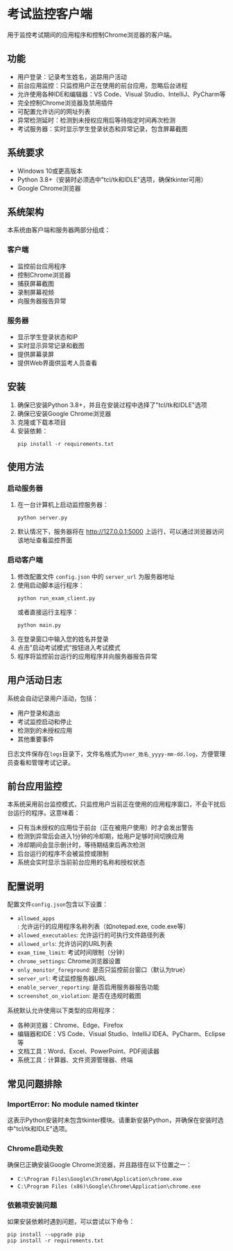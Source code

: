 # 考试监控客户端

用于监控考试期间的应用程序和控制Chrome浏览器的客户端。

## 功能

- 用户登录：记录考生姓名，追踪用户活动
- 前台应用监控：只监控用户正在使用的前台应用，忽略后台进程
- 允许使用各种IDE和编辑器：VS Code、Visual Studio、IntelliJ、PyCharm等
- 完全控制Chrome浏览器及禁用插件
- 可配置允许访问的网址列表
- 异常检测延时：检测到未授权应用后等待指定时间再次检测
- 考试服务器：实时显示学生登录状态和异常记录，包含屏幕截图

## 系统要求

- Windows 10或更高版本
- Python 3.8+（安装时必须选中"tcl/tk和IDLE"选项，确保tkinter可用）
- Google Chrome浏览器

## 系统架构

本系统由客户端和服务器两部分组成：

### 客户端
- 监控前台应用程序
- 控制Chrome浏览器
- 捕获屏幕截图
- 录制屏幕视频
- 向服务器报告异常

### 服务器
- 显示学生登录状态和IP
- 实时显示异常记录和截图
- 提供屏幕录屏
- 提供Web界面供监考人员查看

## 安装

1. 确保已安装Python 3.8+，并且在安装过程中选择了"tcl/tk和IDLE"选项
2. 确保已安装Google Chrome浏览器
3. 克隆或下载本项目
4. 安装依赖：
   ```
   pip install -r requirements.txt
   ```

## 使用方法

### 启动服务器

1. 在一台计算机上启动监控服务器：
   ```
   python server.py
   ```

2. 默认情况下，服务器将在 http://127.0.0.1:5000 上运行，可以通过浏览器访问该地址查看监控界面

### 启动客户端

1. 修改配置文件 `config.json` 中的 `server_url` 为服务器地址
2. 使用启动脚本运行程序：
   ```
   python run_exam_client.py
   ```
   或者直接运行主程序：
   ```
   python main.py
   ```
3. 在登录窗口中输入您的姓名并登录
4. 点击"启动考试模式"按钮进入考试模式
5. 程序将监控前台运行的应用程序并向服务器报告异常

## 用户活动日志

系统会自动记录用户活动，包括：

- 用户登录和退出
- 考试监控启动和停止
- 检测到的未授权应用
- 其他重要事件

日志文件保存在`logs`目录下，文件名格式为`user_姓名_yyyy-mm-dd.log`，方便管理员查看和管理考试记录。

## 前台应用监控

本系统采用前台监控模式，只监控用户当前正在使用的应用程序窗口，不会干扰后台运行的程序。这意味着：

- 只有当未授权的应用位于前台（正在被用户使用）时才会发出警告
- 检测到异常后会进入1分钟的冷却期，给用户足够时间切换应用
- 冷却期间会显示倒计时，等待期结束后再次检测
- 后台运行的程序不会被监控或限制
- 系统会实时显示当前前台应用的名称和授权状态

## 配置说明

配置文件`config.json`包含以下设置：

- `allowed_apps`: 允许运行的应用程序名称列表（如notepad.exe, code.exe等）
- `allowed_executables`: 允许运行的可执行文件路径列表
- `allowed_urls`: 允许访问的URL列表
- `exam_time_limit`: 考试时间限制（分钟）
- `chrome_settings`: Chrome浏览器设置
- `only_monitor_foreground`: 是否只监控前台窗口（默认为true）
- `server_url`: 考试监控服务器URL
- `enable_server_reporting`: 是否启用服务器报告功能
- `screenshot_on_violation`: 是否在违规时截图

系统默认允许使用以下类型的应用程序：
- 各种浏览器：Chrome、Edge、Firefox
- 编辑器和IDE：VS Code、Visual Studio、IntelliJ IDEA、PyCharm、Eclipse等
- 文档工具：Word、Excel、PowerPoint、PDF阅读器
- 系统工具：计算器、文件资源管理器、终端

## 常见问题排除

### ImportError: No module named tkinter

这表示Python安装时未包含tkinter模块。请重新安装Python，并确保在安装时选中"tcl/tk和IDLE"选项。

### Chrome启动失败

确保已正确安装Google Chrome浏览器，并且路径在以下位置之一：
- `C:\Program Files\Google\Chrome\Application\chrome.exe`
- `C:\Program Files (x86)\Google\Chrome\Application\chrome.exe`

### 依赖项安装问题

如果安装依赖时遇到问题，可以尝试以下命令：
```
pip install --upgrade pip
pip install -r requirements.txt
``` 